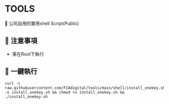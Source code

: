 # TOOLS 
🏢 公司自用的實用shell Script(Public)

## 📢 注意事項
- 需在Root下執行

## 🚀 一鍵執行

```
curl -L raw.githubusercontent.com/FIAdigital/tools/main/shell/install_onekey.sh -o install_onekey.sh && chmod +x install_onekey.sh && ./install_onekey.sh
```


